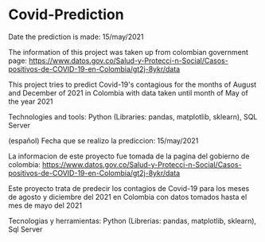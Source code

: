 # Covid-Prediction
Date the prediction is made: 15/may/2021

The information of this project was taken up from colombian government page: https://www.datos.gov.co/Salud-y-Protecci-n-Social/Casos-positivos-de-COVID-19-en-Colombia/gt2j-8ykr/data


This project tries to predict Covid-19's contagious for the months of August and December of 2021 in Colombia with data taken until month of May of the year 2021

Technologies and tools: Python (Libraries: pandas, matplotlib, sklearn), SQL Server



(español)
Fecha que se realizo la prediccion: 15/may/2021

La informacion de este proyecto fue tomada de la pagina del gobierno de colombia: https://www.datos.gov.co/Salud-y-Protecci-n-Social/Casos-positivos-de-COVID-19-en-Colombia/gt2j-8ykr/data


Este proyecto trata de predecir los contagios de Covid-19 para los meses de agosto y diciembre del 2021 en Colombia con datos tomados hasta el mes de mayo del 2021

Tecnologias y herramientas: Python (Librerias: pandas, matplotlib, sklearn), Sql Server
